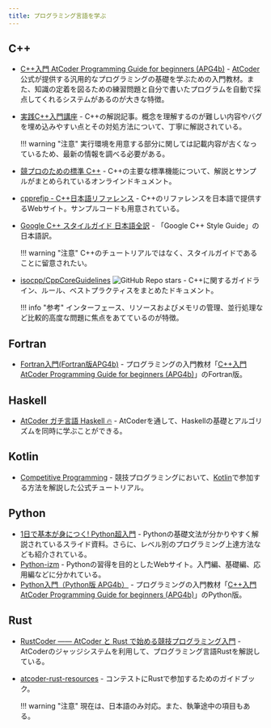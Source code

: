 ```yaml
---
title: プログラミング言語を学ぶ
---
```


## C&#43;&#43;

- [C++入門 AtCoder Programming Guide for beginners (APG4b)](https://atcoder.jp/contests/APG4b) - [AtCoder](https://atcoder.jp/)公式が提供する汎用的なプログラミングの基礎を学ぶための入門教材。また、知識の定着を図るための練習問題と自分で書いたプログラムを自動で採点してくれるシステムがあるのが大きな特徴。
- [実践C++入門講座](https://theolizer.com/cpp-school-root/cpp-school/) - C++の解説記事。概念を理解するのが難しい内容やバグを埋め込みやすい点とその対処方法について、丁寧に解説されている。

    !!! warning "注意"
        実行環境を用意する部分に関しては記載内容が古くなっているため、最新の情報を調べる必要がある。

- [競プロのための標準 C++](https://zenn.dev/reputeless/books/standard-cpp-for-competitive-programming) - C++の主要な標準機能について、解説とサンプルがまとめられているオンラインドキュメント。
- [cpprefjp - C++日本語リファレンス](https://cpprefjp.github.io/) - C++のリファレンスを日本語で提供するWebサイト。サンプルコードも用意されている。
- [Google C++ スタイルガイド 日本語全訳](https://ttsuki.github.io/styleguide/cppguide.ja.html) - 「Google C++ Style Guide」の日本語訳。

    !!! warning "注意"
        C++のチュートリアルではなく、スタイルガイドであることに留意されたい。

- [isocpp/CppCoreGuidelines](https://github.com/isocpp/CppCoreGuidelines) ![GitHub Repo stars](https://img.shields.io/github/stars/isocpp/CppCoreGuidelines?style=plastic) - C++に関するガイドライン、ルール、ベストプラクティスをまとめたドキュメント。

    !!! info "参考"
        インターフェース、リソースおよびメモリの管理、並行処理など比較的高度な問題に焦点をあてているのが特徴。

## Fortran

- [Fortran入門(Fortran版APG4b)](https://qiita.com/jj1guj/items/43a1c876360ddf180f1f) - プログラミングの入門教材「[C++入門 AtCoder Programming Guide for beginners (APG4b)](https://atcoder.jp/contests/APG4b)」のFortran版。

## Haskell

- [AtCoder ガチ言語 Haskell 🔥](https://zenn.dev/toyboot4e/books/seriously-haskell) - AtCoderを通して、Haskellの基礎とアルゴリズムを同時に学ぶことができる。

## Kotlin

<!-- markdown-link-check-disable -->

- [Competitive Programming](https://kotlinlang.org/docs/tutorials/competitive-programming.html) - 競技プログラミングにおいて、[Kotlin](https://kotlinlang.org/)で参加する方法を解説した公式チュートリアル。

<!-- markdown-link-check-enable -->

## Python

- [1日で基本が身につく! Python超入門](https://speakerdeck.com/yuichi110/1ri-deji-ben-gashen-nituku-pythonchao-ru-men) - Pythonの基礎文法が分かりやすく解説されているスライド資料。さらに、レベル別のプログラミング上達方法なども紹介されている。
- [Python-izm](https://www.python-izm.com/) - Pythonの習得を目的としたWebサイト。入門編、基礎編、応用編などに分かれている。
- [Python入門（Python版 APG4b）](https://qiita.com/saba/items/b9418d7b54cce4b106e4) - プログラミングの入門教材「[C++入門 AtCoder Programming Guide for beginners (APG4b)](https://atcoder.jp/contests/APG4b)」のPython版。

## Rust

- [RustCoder ―― AtCoder と Rust で始める競技プログラミング入門](https://zenn.dev/toga/books/rust-atcoder) - AtCoderのジャッジシステムを利用して、プログラミング言語Rustを解説している。
- [atcoder-rust-resources](https://doc.rust-jp.rs/atcoder-rust-resources/) - コンテストにRustで参加するためのガイドブック。

    !!! warning "注意"
        現在は、日本語のみ対応。また、執筆途中の項目もある。
